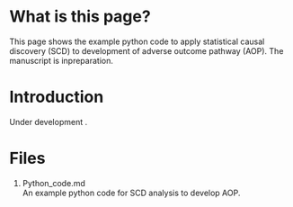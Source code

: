 # What is this page?
This page shows the example python code to apply statistical causal discovery (SCD) to development of adverse outcome pathway (AOP). The manuscript is inpreparation.
  
  
   
# Introduction  
Under development .  
  
   

# Files
1. Python_code.md  
An example python code for SCD analysis to develop AOP.  
      
